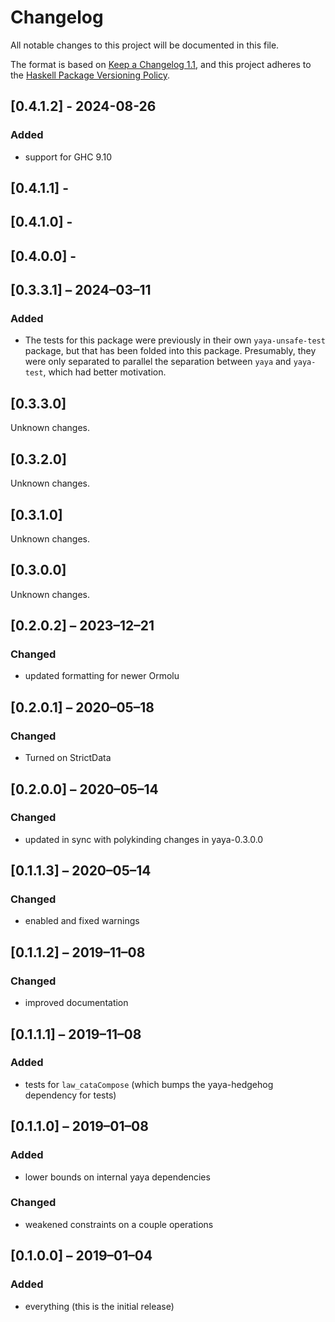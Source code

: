 # Changelog

All notable changes to this project will be documented in this file.

The format is based on [Keep a Changelog 1.1](https://keepachangelog.com/en/1.1.0/),
and this project adheres to the [Haskell Package Versioning Policy](https://pvp.haskell.org/).

## [0.4.1.2] - 2024-08-26

### Added

- support for GHC 9.10

## [0.4.1.1] -

## [0.4.1.0] -

## [0.4.0.0] -

## [0.3.3.1] – 2024–03–11

### Added

- The tests for this package were previously in their own `yaya-unsafe-test` package, but that has been folded into this package. Presumably, they were only separated to parallel the separation between `yaya` and `yaya-test`, which had better motivation.

## [0.3.3.0]

Unknown changes.

## [0.3.2.0]

Unknown changes.

## [0.3.1.0]

Unknown changes.

## [0.3.0.0]

Unknown changes.

## [0.2.0.2] – 2023–12–21

### Changed

- updated formatting for newer Ormolu

## [0.2.0.1] – 2020–05–18

### Changed

- Turned on StrictData

## [0.2.0.0] – 2020–05–14

### Changed

- updated in sync with polykinding changes in yaya-0.3.0.0

## [0.1.1.3] – 2020–05–14

### Changed

- enabled and fixed warnings

## [0.1.1.2] – 2019–11–08

### Changed

- improved documentation

## [0.1.1.1] – 2019–11–08

### Added

- tests for `law_cataCompose` (which bumps the yaya-hedgehog dependency for tests)

## [0.1.1.0] – 2019–01–08

### Added

- lower bounds on internal yaya dependencies

### Changed

- weakened constraints on a couple operations

## [0.1.0.0] – 2019–01–04

### Added

- everything (this is the initial release)
